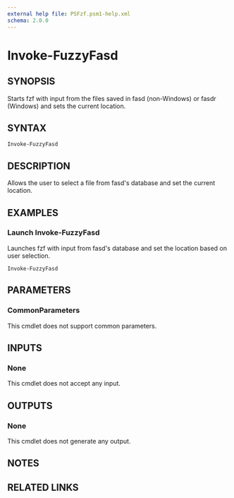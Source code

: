 ```yaml
---
external help file: PSFzf.psm1-help.xml
schema: 2.0.0
---
```


# Invoke-FuzzyFasd
## SYNOPSIS
Starts fzf with input from the files saved in fasd (non-Windows) or fasdr (Windows) and sets the current location.
## SYNTAX

```
Invoke-FuzzyFasd
```

## DESCRIPTION
Allows the user to select a file from fasd's database and set the current location.
## EXAMPLES

### Launch Invoke-FuzzyFasd
	
Launches fzf with input from fasd's database and set the location based on user selection.


```
Invoke-FuzzyFasd
```

## PARAMETERS

### CommonParameters
This cmdlet does not support common parameters.
## INPUTS

### None 
This cmdlet does not accept any input.
## OUTPUTS

### None
This cmdlet does not generate any output.
## NOTES

## RELATED LINKS

